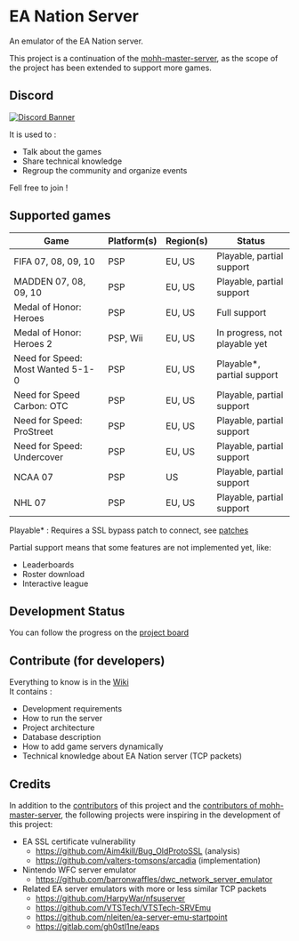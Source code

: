 # EA Nation Server

An emulator of the EA Nation server.

This project is a continuation of the [mohh-master-server](https://github.com/a-blondel/mohh-master-server), as the
scope of the project has been extended to support more games.

## Discord

[![Discord Banner](https://discordapp.com/api/guilds/1092099223375323236/widget.png?style=banner3)](https://discord.gg/fwrQHHxrQQ)

It is used to :

- Talk about the games
- Share technical knowledge
- Regroup the community and organize events

Fell free to join !

## Supported games

| Game                              | Platform(s) | Region(s) | Status                        |
|-----------------------------------|-------------|-----------|-------------------------------|
| FIFA 07, 08, 09, 10               | PSP         | EU, US    | Playable, partial support     |
| MADDEN 07, 08, 09, 10             | PSP         | EU, US    | Playable, partial support     |
| Medal of Honor: Heroes            | PSP         | EU, US    | Full support                  |
| Medal of Honor: Heroes 2          | PSP, Wii    | EU, US    | In progress, not playable yet |
| Need for Speed: Most Wanted 5-1-0 | PSP         | EU, US    | Playable*, partial support    |
| Need for Speed Carbon: OTC        | PSP         | EU, US    | Playable, partial support     |
| Need for Speed: ProStreet         | PSP         | EU, US    | Playable, partial support     |
| Need for Speed: Undercover        | PSP         | EU, US    | Playable, partial support     |
| NCAA 07                           | PSP         | US        | Playable, partial support     |
| NHL 07                            | PSP         | EU, US    | Playable, partial support     |

Playable* : Requires a SSL bypass patch to connect,
see [patches](https://github.com/a-blondel/ea-nation-server/tree/main/patches)

Partial support means that some features are not implemented yet, like:

- Leaderboards
- Roster download
- Interactive league

## Development Status

You can follow the progress on the [project board](https://github.com/users/a-blondel/projects/2/views/1)

## Contribute (for developers)

Everything to know is in the [Wiki](https://github.com/a-blondel/ea-nation-server/wiki)  
It contains :

- Development requirements
- How to run the server
- Project architecture
- Database description
- How to add game servers dynamically
- Technical knowledge about EA Nation server (TCP packets)

## Credits

In addition to the [contributors](https://github.com/a-blondel/ea-nation-server/graphs/contributors) of this project and
the [contributors of mohh-master-server](https://github.com/a-blondel/mohh-master-server/graphs/contributors), the
following projects were inspiring in the development of this project:

- EA SSL certificate vulnerability
    - https://github.com/Aim4kill/Bug_OldProtoSSL (analysis)
    - https://github.com/valters-tomsons/arcadia (implementation)
- Nintendo WFC server emulator
    - https://github.com/barronwaffles/dwc_network_server_emulator
- Related EA server emulators with more or less similar TCP packets
    - https://github.com/HarpyWar/nfsuserver
    - https://github.com/VTSTech/VTSTech-SRVEmu
    - https://github.com/nleiten/ea-server-emu-startpoint
    - https://gitlab.com/gh0stl1ne/eaps
